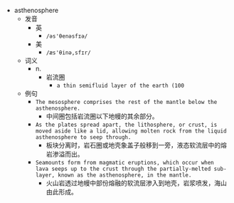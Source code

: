 - asthenosphere
  - 发音
    - 英
      - `/əs'θenəsfɪə/`
    - 美
      - `/æs'θinə,sfɪr/`
  - 词义
    - n.
      - 岩流圈
        - `a thin semifluid layer of the earth (100`
  - 例句
    - `The mesosphere comprises the rest of the mantle below the asthenosphere.`
      - 中间圈包括岩流圈以下地幔的其余部分。
    - `As the plates spread apart, the lithosphere, or crust, is moved aside like a lid, allowing molten rock from the liquid asthenosphere to seep through.`
      - 板块分离时，岩石圈或地壳象盖子般移到一旁，液态软流层中的熔岩渗溢而出。
    - `Seamounts form from magmatic eruptions, which occur when lava seeps up to the crust through the partially-melted sub-layer, known as the asthenosphere, in the mantle.`
      - 火山岩透过地幔中部份熔融的软流层渗入到地壳，岩浆喷发，海山由此形成。

